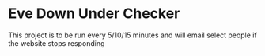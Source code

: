 # Eve Down Under Checker

This project is to be run every 5/10/15 minutes and will email select people if the website stops responding

